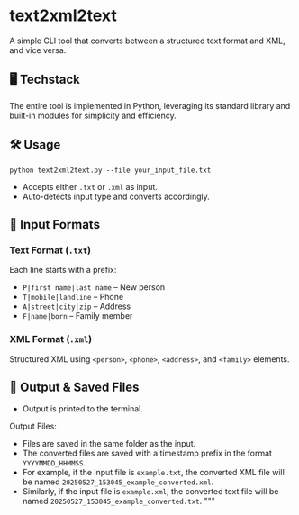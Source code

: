 # text2xml2text

A simple CLI tool that converts between a structured text format and XML, and vice versa.

## 🖥️ Techstack
The entire tool is implemented in Python, leveraging its standard library and built-in modules for simplicity and efficiency.

## 🛠️ Usage

```
python text2xml2text.py --file your_input_file.txt
```

- Accepts either `.txt` or `.xml` as input.
- Auto-detects input type and converts accordingly.

## 📄 Input Formats

### Text Format (`.txt`)

Each line starts with a prefix:

- `P|first name|last name` – New person
- `T|mobile|landline` – Phone
- `A|street|city|zip` – Address
- `F|name|born` – Family member

### XML Format (`.xml`)

Structured XML using `<person>`, `<phone>`, `<address>`, and `<family>` elements.

## 💾 Output & Saved Files

- Output is printed to the terminal.

Output Files:
- Files are saved in the same folder as the input.
- The converted files are saved with a timestamp prefix in the format `YYYYMMDD_HHMMSS`.
- For example, if the input file is `example.txt`, the converted XML file will be named `20250527_153045_example_converted.xml`.
- Similarly, if the input file is `example.xml`, the converted text file will be named `20250527_153045_example_converted.txt`.
"""